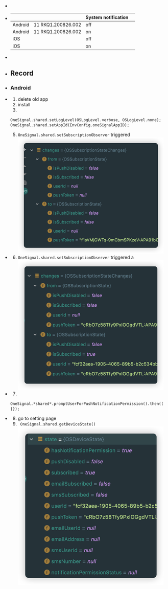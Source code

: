 -
- |||System notification||
  |--|--|--|--|
  |Android|11 RKQ1.200826.002|off||
  |Android|11 RKQ1.200826.002|on||
  |iOS||off||
  |iOS||on||
-
- ## Record
- ### Android
- 1. delete old app
  2. install
  3. 
  ```
  OneSignal.shared.setLogLevel(OSLogLevel.verbose, OSLogLevel.none);
  OneSignal.shared.setAppId(EnvConfig.oneSignalAppID);
  ```
  5. `OneSignal.shared.setSubscriptionObserver` triggered
  ![image.png](../assets/image_1660621311388_0.png)
- 6. `OneSignal.shared.setSubscriptionObserver` triggered a
  ![image.png](../assets/image_1660621536789_0.png)
- 7. 
  ```
  OneSignal.*shared*.promptUserForPushNotificationPermission().then((accepted) {});
  ```
- 8. go to setting page
  9. ` OneSignal.shared.getDeviceState()`
  ![image.png](../assets/image_1660621748611_0.png)